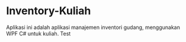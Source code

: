 # Inventory-Kuliah
Aplikasi ini adalah aplikasi manajemen inventori gudang, menggunakan WPF C# untuk kuliah.
Test
